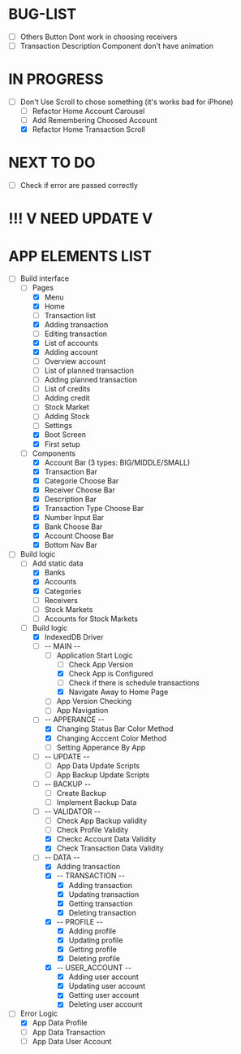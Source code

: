 # BUG-LIST 
- [ ] Others Button Dont work in choosing receivers
- [ ] Transaction Description Component don't have animation

# IN PROGRESS
- [ ] Don't Use Scroll to chose something (it's works bad for iPhone)
    - [ ] Refactor Home Account Carousel
    - [ ] Add Remembering Choosed Account
    - [x] Refactor Home Transaction Scroll

# NEXT TO DO 
- [ ] Check if error are passed correctly


# !!! V NEED UPDATE V
# APP ELEMENTS LIST
- [ ] Build interface
    - [ ] Pages
        - [x] Menu
        - [x] Home 
        - [ ] Transaction list 
        - [x] Adding transaction 
        - [ ] Editing transaction
        - [x] List of accounts 
        - [x] Adding account
        - [ ] Overview account 
        - [ ] List of planned transaction 
        - [ ] Adding planned transaction
        - [ ] List of credits
        - [ ] Adding credit
        - [ ] Stock Market 
        - [ ] Adding Stock
        - [ ] Settings
        - [x] Boot Screen
        - [x] First setup
    - [ ] Components
        - [x] Account Bar (3 types: BIG/MIDDLE/SMALL)
        - [x] Transaction Bar
        - [x] Categorie Choose Bar
        - [x] Receiver Choose Bar
        - [x] Description Bar
        - [x] Transaction Type Choose Bar
        - [x] Number Input Bar
        - [x] Bank Choose Bar
        - [x] Account Choose Bar
        - [x] Bottom Nav Bar
- [ ] Build logic
    - [ ] Add static data
        - [x] Banks
        - [x] Accounts
        - [x] Categories
        - [ ] Receivers
        - [ ] Stock Markets
        - [ ] Accounts for Stock Markets
    - [ ] Build logic
        - [x] IndexedDB Driver
        - [ ] -- MAIN --
            - [ ] Application Start Logic
                - [ ] Check App Version
                - [x] Check App is Configured
                - [ ] Check if there is schedule transactions
                - [x] Navigate Away to Home Page
            - [ ] App Version Checking
            - [ ] App Navigation
        - [ ] -- APPERANCE --
            - [x] Changing Status Bar Color Method
            - [x] Changing Acccent Color Method
            - [ ] Setting Apperance By App
        - [ ] -- UPDATE --
            - [ ] App Data Update Scripts
            - [ ] App Backup Update Scripts
        - [ ] -- BACKUP --
            - [ ] Create Backup
            - [ ] Implement Backup Data
        - [ ] -- VALIDATOR --
            - [ ] Check App Backup validity
            - [ ] Check Profile Validity
            - [x] Checkc Account Data Validity
            - [x] Check Transaction Data Validity
        - [ ] -- DATA --
            - [x] Adding transaction
            - [x] -- TRANSACTION --
                - [x] Adding transaction
                - [x] Updating transaction
                - [x] Getting transaction
                - [x] Deleting transaction
            - [x] -- PROFILE --
                - [x] Adding profile
                - [x] Updating profile 
                - [x] Getting profile
                - [x] Deleting profile
            - [x] -- USER_ACCOUNT --
                - [x] Adding user account
                - [x] Updating user account
                - [x] Getting user account
                - [x] Deleting user account
- [ ] Error Logic
    - [x] App Data Profile
    - [ ] App Data Transaction
    - [ ] App Data User Account